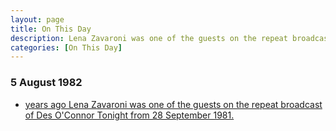 ```yaml
---
layout: page
title: On This Day
description: Lena Zavaroni was one of the guests on the repeat broadcast of Des O'Connor Tonight from 28 September 1981.
categories: [On This Day]
---
```


### 5 August 1982
* [<span id="age1"></span> years ago Lena Zavaroni was one of the guests on the repeat broadcast of Des O'Connor Tonight from 28 September 1981.](/bbc%20two/1981/09/28/des-oconnor-tonight.html)

<!-- Script for calculating number of years ago -->
<script>
var dob = '19820805';
var year = Number(dob.substr(0, 4));
var month = Number(dob.substr(4, 2)) - 1;
var day = Number(dob.substr(6, 2));
var today = new Date();
var age1 = today.getFullYear() - year;
if (today.getMonth() < month || (today.getMonth() == month && today.getDate() < day)) {
age1--;
}
document.getElementById("age1").innerHTML=age1;
</script>

